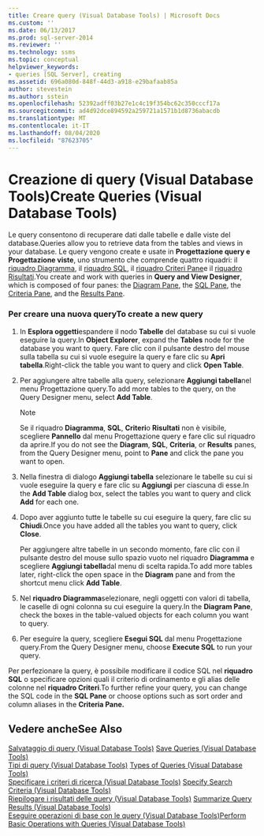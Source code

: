```yaml
---
title: Creare query (Visual Database Tools) | Microsoft Docs
ms.custom: ''
ms.date: 06/13/2017
ms.prod: sql-server-2014
ms.reviewer: ''
ms.technology: ssms
ms.topic: conceptual
helpviewer_keywords:
- queries [SQL Server], creating
ms.assetid: 696a080d-848f-44d3-a918-e29bafaab85a
author: stevestein
ms.author: sstein
ms.openlocfilehash: 52392adff03b27e1c4c19f354bc62c350cccf17a
ms.sourcegitcommit: ad4d92dce894592a259721a1571b1d8736abacdb
ms.translationtype: MT
ms.contentlocale: it-IT
ms.lasthandoff: 08/04/2020
ms.locfileid: "87623705"
---
```

# <a name="create-queries-visual-database-tools"></a><span data-ttu-id="31bb4-102">Creazione di query (Visual Database Tools)</span><span class="sxs-lookup"><span data-stu-id="31bb4-102">Create Queries (Visual Database Tools)</span></span>
  <span data-ttu-id="31bb4-103">Le query consentono di recuperare dati dalle tabelle e dalle viste del database.</span><span class="sxs-lookup"><span data-stu-id="31bb4-103">Queries allow you to retrieve data from the tables and views in your database.</span></span> <span data-ttu-id="31bb4-104">Le query vengono create e usate in **Progettazione query e Progettazione viste**, uno strumento che comprende quattro riquadri: il [riquadro Diagramma](visual-database-tools.md), il [riquadro SQL](sql-pane-visual-database-tools.md), il [riquadro Criteri Pane](criteria-pane-visual-database-tools.md)e il [riquadro Risultati](results-pane-visual-database-tools.md).</span><span class="sxs-lookup"><span data-stu-id="31bb4-104">You create and work with queries in **Query and View Designer**, which is composed of four panes: the [Diagram Pane](visual-database-tools.md), the [SQL Pane](sql-pane-visual-database-tools.md), the [Criteria Pane](criteria-pane-visual-database-tools.md), and the [Results Pane](results-pane-visual-database-tools.md).</span></span>  
  
### <a name="to-create-a-new-query"></a><span data-ttu-id="31bb4-105">Per creare una nuova query</span><span class="sxs-lookup"><span data-stu-id="31bb4-105">To create a new query</span></span>  
  
1.  <span data-ttu-id="31bb4-106">In **Esplora oggetti**espandere il nodo **Tabelle** del database su cui si vuole eseguire la query.</span><span class="sxs-lookup"><span data-stu-id="31bb4-106">In **Object Explorer**, expand the **Tables** node for the database you want to query.</span></span> <span data-ttu-id="31bb4-107">Fare clic con il pulsante destro del mouse sulla tabella su cui si vuole eseguire la query e fare clic su **Apri tabella**.</span><span class="sxs-lookup"><span data-stu-id="31bb4-107">Right-click the table you want to query and click **Open Table**.</span></span>  
  
2.  <span data-ttu-id="31bb4-108">Per aggiungere altre tabelle alla query, selezionare **Aggiungi tabella**nel menu Progettazione query.</span><span class="sxs-lookup"><span data-stu-id="31bb4-108">To add more tables to the query, on the Query Designer menu, select **Add Table**.</span></span>  
  
    > [!NOTE]  
    >  <span data-ttu-id="31bb4-109">Se il riquadro **Diagramma**, **SQL**, **Criteri**o **Risultati** non è visibile, scegliere **Pannello** dal menu Progettazione query e fare clic sul riquadro da aprire.</span><span class="sxs-lookup"><span data-stu-id="31bb4-109">If you do not see the **Diagram**, **SQL**, **Criteria**, or **Results** panes, from the Query Designer menu, point to **Pane** and click the pane you want to open.</span></span>  
  
3.  <span data-ttu-id="31bb4-110">Nella finestra di dialogo **Aggiungi tabella** selezionare le tabelle su cui si vuole eseguire la query e fare clic su **Aggiungi** per ciascuna di esse.</span><span class="sxs-lookup"><span data-stu-id="31bb4-110">In the **Add Table** dialog box, select the tables you want to query and click **Add** for each one.</span></span>  
  
4.  <span data-ttu-id="31bb4-111">Dopo aver aggiunto tutte le tabelle su cui eseguire la query, fare clic su **Chiudi**.</span><span class="sxs-lookup"><span data-stu-id="31bb4-111">Once you have added all the tables you want to query, click **Close**.</span></span>  
  
     <span data-ttu-id="31bb4-112">Per aggiungere altre tabelle in un secondo momento, fare clic con il pulsante destro del mouse sullo spazio vuoto nel riquadro **Diagramma** e scegliere **Aggiungi tabella**dal menu di scelta rapida.</span><span class="sxs-lookup"><span data-stu-id="31bb4-112">To add more tables later, right-click the open space in the **Diagram** pane and from the shortcut menu click **Add Table**.</span></span>  
  
5.  <span data-ttu-id="31bb4-113">Nel **riquadro Diagramma**selezionare, negli oggetti con valori di tabella, le caselle di ogni colonna su cui eseguire la query.</span><span class="sxs-lookup"><span data-stu-id="31bb4-113">In the **Diagram Pane**, check the boxes in the table-valued objects for each column you want to query.</span></span>  
  
6.  <span data-ttu-id="31bb4-114">Per eseguire la query, scegliere **Esegui SQL** dal menu Progettazione query.</span><span class="sxs-lookup"><span data-stu-id="31bb4-114">From the Query Designer menu, choose **Execute SQL** to run your query.</span></span>  
  
 <span data-ttu-id="31bb4-115">Per perfezionare la query, è possibile modificare il codice SQL nel **riquadro SQL** o specificare opzioni quali il criterio di ordinamento e gli alias delle colonne nel **riquadro Criteri**.</span><span class="sxs-lookup"><span data-stu-id="31bb4-115">To further refine your query, you can change the SQL code in the **SQL Pane** or choose options such as sort order and column aliases in the **Criteria Pane.**</span></span>  
  
## <a name="see-also"></a><span data-ttu-id="31bb4-116">Vedere anche</span><span class="sxs-lookup"><span data-stu-id="31bb4-116">See Also</span></span>  
 <span data-ttu-id="31bb4-117">[Salvataggio di query &#40;Visual Database Tools&#41;](save-queries-visual-database-tools.md) </span><span class="sxs-lookup"><span data-stu-id="31bb4-117">[Save Queries &#40;Visual Database Tools&#41;](save-queries-visual-database-tools.md) </span></span>  
 <span data-ttu-id="31bb4-118">[Tipi di query &#40;Visual Database Tools&#41;](types-of-queries-visual-database-tools.md) </span><span class="sxs-lookup"><span data-stu-id="31bb4-118">[Types of Queries &#40;Visual Database Tools&#41;](types-of-queries-visual-database-tools.md) </span></span>  
 <span data-ttu-id="31bb4-119">[Specificare i criteri di ricerca &#40;Visual Database Tools&#41;](specify-search-criteria-visual-database-tools.md) </span><span class="sxs-lookup"><span data-stu-id="31bb4-119">[Specify Search Criteria &#40;Visual Database Tools&#41;](specify-search-criteria-visual-database-tools.md) </span></span>  
 <span data-ttu-id="31bb4-120">[Riepilogare i risultati delle query &#40;Visual Database Tools&#41;](summarize-query-results-visual-database-tools.md) </span><span class="sxs-lookup"><span data-stu-id="31bb4-120">[Summarize Query Results &#40;Visual Database Tools&#41;](summarize-query-results-visual-database-tools.md) </span></span>  
 [<span data-ttu-id="31bb4-121">Eseguire operazioni di base con le query &#40;Visual Database Tools&#41;</span><span class="sxs-lookup"><span data-stu-id="31bb4-121">Perform Basic Operations with Queries &#40;Visual Database Tools&#41;</span></span>](perform-basic-operations-with-queries-visual-database-tools.md)  
  
  
